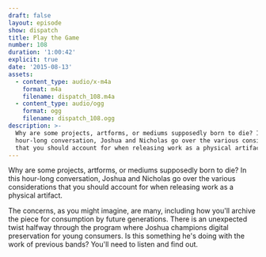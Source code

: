 ```yaml
---
draft: false
layout: episode
show: dispatch
title: Play the Game
number: 108
duration: '1:00:42'
explicit: true
date: '2015-08-13'
assets:
  - content_type: audio/x-m4a
    format: m4a
    filename: dispatch_108.m4a
  - content_type: audio/ogg
    format: ogg
    filename: dispatch_108.ogg
description: >-
  Why are some projects, artforms, or mediums supposedly born to die? In this
  hour-long conversation, Joshua and Nicholas go over the various considerations
  that you should account for when releasing work as a physical artifact.
---
```

Why are some projects, artforms, or mediums supposedly born to die? In this hour-long conversation, Joshua and Nicholas go over the various considerations that you should account for when releasing work as a physical artifact.

The concerns, as you might imagine, are many, including how you'll archive the piece for consumption by future generations. There is an unexpected twist halfway through the program where Joshua champions digital preservation for young consumers. Is this something he's doing with the work of previous bands? You'll need to listen and find out. 